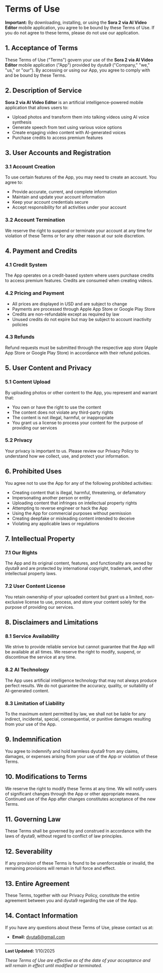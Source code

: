 # Terms of Use

**Important:** By downloading, installing, or using the **Sora 2 via AI Video Editor** mobile application, you agree to be bound by these Terms of Use. If you do not agree to these terms, please do not use our application.

## 1. Acceptance of Terms

These Terms of Use ("Terms") govern your use of the **Sora 2 via AI Video Editor** mobile application ("App") provided by dyuta9 ("Company," "we," "us," or "our"). By accessing or using our App, you agree to comply with and be bound by these Terms.

## 2. Description of Service

**Sora 2 via AI Video Editor** is an artificial intelligence-powered mobile application that allows users to:

- Upload photos and transform them into talking videos using AI voice synthesis
- Generate speech from text using various voice options
- Create engaging video content with AI-generated voices
- Purchase credits to access premium features

## 3. User Accounts and Registration

### 3.1 Account Creation

To use certain features of the App, you may need to create an account. You agree to:

- Provide accurate, current, and complete information
- Maintain and update your account information
- Keep your account credentials secure
- Accept responsibility for all activities under your account

### 3.2 Account Termination

We reserve the right to suspend or terminate your account at any time for violation of these Terms or for any other reason at our sole discretion.

## 4. Payment and Credits

### 4.1 Credit System

The App operates on a credit-based system where users purchase credits to access premium features. Credits are consumed when creating videos.

### 4.2 Pricing and Payment

- All prices are displayed in USD and are subject to change
- Payments are processed through Apple App Store or Google Play Store
- Credits are non-refundable except as required by law
- Unused credits do not expire but may be subject to account inactivity policies

### 4.3 Refunds

Refund requests must be submitted through the respective app store (Apple App Store or Google Play Store) in accordance with their refund policies.

## 5. User Content and Privacy

### 5.1 Content Upload

By uploading photos or other content to the App, you represent and warrant that:

- You own or have the right to use the content
- The content does not violate any third-party rights
- The content is not illegal, harmful, or inappropriate
- You grant us a license to process your content for the purpose of providing our services

### 5.2 Privacy

Your privacy is important to us. Please review our Privacy Policy to understand how we collect, use, and protect your information.

## 6. Prohibited Uses

You agree not to use the App for any of the following prohibited activities:

- Creating content that is illegal, harmful, threatening, or defamatory
- Impersonating another person or entity
- Uploading content that infringes on intellectual property rights
- Attempting to reverse engineer or hack the App
- Using the App for commercial purposes without permission
- Creating deepfake or misleading content intended to deceive
- Violating any applicable laws or regulations

## 7. Intellectual Property

### 7.1 Our Rights

The App and its original content, features, and functionality are owned by dyuta9 and are protected by international copyright, trademark, and other intellectual property laws.

### 7.2 User Content License

You retain ownership of your uploaded content but grant us a limited, non-exclusive license to use, process, and store your content solely for the purpose of providing our services.

## 8. Disclaimers and Limitations

### 8.1 Service Availability

We strive to provide reliable service but cannot guarantee that the App will be available at all times. We reserve the right to modify, suspend, or discontinue the service at any time.

### 8.2 AI Technology

The App uses artificial intelligence technology that may not always produce perfect results. We do not guarantee the accuracy, quality, or suitability of AI-generated content.

### 8.3 Limitation of Liability

To the maximum extent permitted by law, we shall not be liable for any indirect, incidental, special, consequential, or punitive damages resulting from your use of the App.

## 9. Indemnification

You agree to indemnify and hold harmless dyuta9 from any claims, damages, or expenses arising from your use of the App or violation of these Terms.

## 10. Modifications to Terms

We reserve the right to modify these Terms at any time. We will notify users of significant changes through the App or other appropriate means. Continued use of the App after changes constitutes acceptance of the new Terms.

## 11. Governing Law

These Terms shall be governed by and construed in accordance with the laws of dyuta9, without regard to conflict of law principles.

## 12. Severability

If any provision of these Terms is found to be unenforceable or invalid, the remaining provisions will remain in full force and effect.

## 13. Entire Agreement

These Terms, together with our Privacy Policy, constitute the entire agreement between you and dyuta9 regarding the use of the App.

## 14. Contact Information

If you have any questions about these Terms of Use, please contact us at:

- **Email:** dyuta6@gmail.com

---

**Last Updated:** 1/10/2025

*These Terms of Use are effective as of the date of your acceptance and will remain in effect until modified or terminated.*
